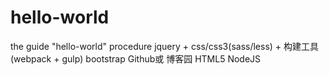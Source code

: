 # hello-world
the guide "hello-world" procedure
jquery + css/css3(sass/less) + 构建工具 (webpack + gulp)
bootstrap
Github或 博客园
HTML5 NodeJS
